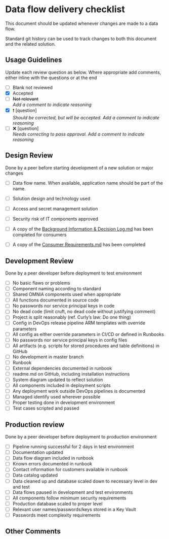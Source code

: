 # Data flow delivery checklist

This document should be updated whenever changes are made to a data flow.  

Standard git history can be used to track changes to both this document and the related solution.

## Usage Guidelines

Update each review question as below. Where appropriate add comments, either inline with the questions or at the end

- [ ] Blank not reviewed
- [x] Accepted
- [ ] ~~Not relevant~~  
*Add a comment to indicate reasoning*
- [x] :heavy_exclamation_mark: [question]  
*Should be corrected, but will be accepted. Add a comment to indicate reasoning*
- [ ] :x: [question]  
*Needs correcting to pass approval. Add a comment to indicate reasoning*

## Design Review

Done by a peer before starting development of a new solution or major changes

- [ ] Data flow name. When available, application name should be part of the name.
- [ ] Solution design and technology used
- [ ] Access and secret management solution
- [ ] Security risk of IT components approved
- [ ] A copy of the [Background Information & Decision Log.md](https://github.com/equinor/data-engineering/blob/master/docs/Background%20Information%20%26%20Decision%20Log.md) has been completed for consumers
- [ ] A copy of the [Consumer Requirements.md](https://github.com/equinor/data-engineering/blob/master/docs/Consumer%20Requirements.md) has been completed


## Development Review

Done by a peer developer before deployment to test environment

- [ ] No basic flaws or problems
- [ ] Component naming according to standard
- [ ] Shared OMNIA components used when appropriate
- [ ] All functions documented in source code
- [ ] No passwords nor service principal keys in code
- [ ] No dead code (limit cruft, no dead code without justifying comment)
- [ ] Project is split reasonably (ref. Curly’s law: Do one thing)
- [ ] Config in DevOps release pipeline ARM templates with override parameters
- [ ] All config as either override parameters in CI/CD or defined in Runbooks
- [ ] No passwords nor service principal keys in config files
- [ ] All artifacts (e.g. scripts for stored procedures and table definitions) in GitHub
- [ ] No development in master branch
- [ ] Runbook
- [ ] External dependencies documented in runbook
- [ ] readme.md on GitHub, including installation instructions
- [ ] System diagram updated to reflect solution
- [ ] All components included in deployment scripts
- [ ] Any deployment work outside DevOps pipelines is documented
- [ ] Managed identify used wherever possible
- [ ] Proper testing done in development environment
- [ ] Test cases scripted and passed

## Production review 

Done by a peer developer before deployment to production environment

- [ ] Pipeline running successful for 2 days in test environment
- [ ] Documentation updated 
- [ ] Data flow diagram included in runbook
- [ ] Known errors documented in runbook
- [ ] Contact information for customers available in runbook
- [ ] Data catalog updated
- [ ] Data cleaned up and database scaled down to necessary level in dev and test
- [ ] Data flows paused in development and test environments
- [ ] All components follow minimum security requirements 
- [ ] Production database scaled to proper level
- [ ] Relevant user names/passwords/keys stored in a Key Vault
- [ ] Passwords meet complexity requirements

## Other Comments
